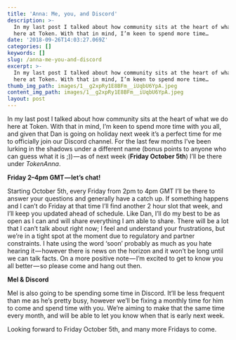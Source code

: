 ```yaml
---
title: 'Anna: Me, you, and Discord'
description: >-
  In my last post I talked about how community sits at the heart of what we do
  here at Token. With that in mind, I’m keen to spend more time…
date: '2018-09-26T14:03:27.069Z'
categories: []
keywords: []
slug: /anna-me-you-and-discord
excerpt: >-
  In my last post I talked about how community sits at the heart of what we do
  here at Token. With that in mind, I’m keen to spend more time…
thumb_img_path: images/1__g2xpRy1E8BFm__iUqbU6YpA.jpeg
content_img_path: images/1__g2xpRy1E8BFm__iUqbU6YpA.jpeg
layout: post
---
```



In my last post I talked about how community sits at the heart of what we do here at Token. With that in mind, I’m keen to spend more time with you all, and given that Dan is going on holiday next week it’s a perfect time for me to officially join our Discord channel. For the last few months I’ve been lurking in the shadows under a different name (bonus points to anyone who can guess what it is ;)) — as of next week (**Friday October 5th**) I’ll be there under _TokenAnna_.

**Friday 2–4pm GMT — let’s chat!**

Starting October 5th, every Friday from 2pm to 4pm GMT I’ll be there to answer your questions and generally have a catch up. If something happens and I can’t do Friday at that time I’ll find another 2 hour slot that week, and I’ll keep you updated ahead of schedule. Like Dan, I’ll do my best to be as open as I can and will share everything I am able to share. There will be a lot that I can’t talk about right now; I feel and understand your frustrations, but we’re in a tight spot at the moment due to regulatory and partner constraints. I hate using the word ‘soon’ probably as much as you hate hearing it — however there is news on the horizon and it won’t be long until we can talk facts. On a more positive note — I’m excited to get to know you all better — so please come and hang out then.

**Mel & Discord**

Mel is also going to be spending some time in Discord. It’ll be less frequent than me as he’s pretty busy, however we’ll be fixing a monthly time for him to come and spend time with you. We’re aiming to make that the same time every month, and will be able to let you know when that is early next week.

Looking forward to Friday October 5th, and many more Fridays to come.